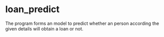 # loan_predict
The program forms an model to predict whether an person according the given details will obtain a loan or not.
